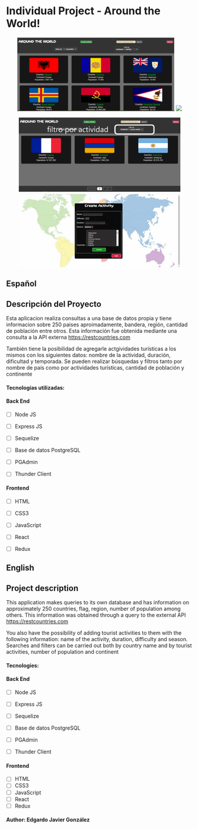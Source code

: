 
# Individual Project - Around the World!

<p align="center">
  <img height="200" src="./picture1.png" />
  <img height="200" src="./picture.png" />
</p>
<p align="center">
  <img height="200" src="./picture3.png" />
  <img height="200" src="./picture4.png" />
</p>

## Español

## Descripción del Proyecto

Esta aplicacion realiza consultas a una base de datos propia y tiene informacion sobre 250 paises aproimadamente,  bandera, región, cantidad de población entre otros.
Esta información fue obtenida mediante una consulta a la API externa https://restcountries.com

También tiene la posibilidad de agregarle actgividades turísticas a los mismos con los siguientes datos: nombre de la actividad, duración, dificultad y temporada.
Se pueden realizar búsquedas y filtros tanto por nombre de país como por actividades turísticas, cantidad de población y continente 



#### Tecnologías utilizadas:

#### Back End
- [ ] Node JS
- [ ] Express JS
- [ ] Sequelize
- [ ] Base de datos PostgreSQL
- [ ] PGAdmin
- [ ] Thunder Client


#### Frontend
- [ ] HTML
- [ ] CSS3
- [ ] JavaScript
- [ ] React
- [ ] Redux


## English

## Project description

This application makes queries to its own database and has information on approximately 250 countries, flag, region, number of population among others. 
This information was obtained through a query to the external API https://restcountries.com

You also have the possibility of adding tourist activities to them with the following information: name of the activity, duration, difficulty and season.
Searches and filters can be carried out both by country name and by tourist activities, number of population and continent


#### Tecnologíes:

#### Back End
- [ ] Node JS
- [ ] Express JS
- [ ] Sequelize
- [ ] Base de datos PostgreSQL
- [ ] PGAdmin
- [ ] Thunder Client


#### Frontend
- [ ] HTML
- [ ] CSS3
- [ ] JavaScript
- [ ] React
- [ ] Redux

#### Author: Edgardo Javier González


